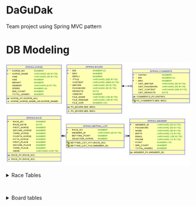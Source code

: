 # DaGuDak
Team project using Spring MVC pattern

# DB Modeling
![image](ERD.png)


<details markdown = "1">
<summary>Race Tables</summary>

#### HORSE
 - 경기에 출전하는 경주마의 정보를 저장합니다.
  
#### RACE
 - 경기 일정과 출전하는 경주마의 정보를 저장합니다.
 
#### MEMBER
 - 회원 정보를 저장합니다.
 
#### BETTING_LIST
 - 회원들이 경기에 베팅한 정보를 저장합니다.
 
</details>

&nbsp;&nbsp;&nbsp;

<details markdown = "1">
<summary>Board tables</summary>

#### BOARD
 - 게시판 게시글 정보를 저장합니다.

#### COMMENTS
 - 게시글에 달린 댓글 정보를 저장합니다.
</details>
